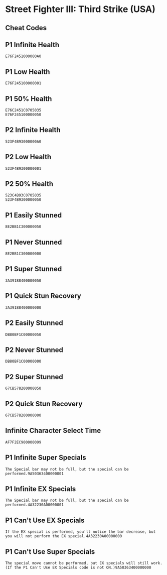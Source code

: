 # Street Fighter III: Third Strike (USA)

## Cheat Codes

## P1 Infinite Health

```
E76F2451000000A0

```

## P1 Low Health

```
E76F245100000001

```

## P1 50% Health

```
E76C2451C0705035
E76F245100000050

```

## P2 Infinite Health

```
523F4B93000000A0

```

## P2 Low Health

```
523F4B9300000001

```

## P2 50% Health

```
523C4B93C0705035
523F4B9300000050

```

## P1 Easily Stunned

```
8E2BB1C300000050

```

## P1 Never Stunned

```
8E2BB1C300000000

```

## P1 Super Stunned

```
3A39188400000050

```

## P1 Quick Stun Recovery

```
3A39188400000000

```

## P2 Easily Stunned

```
DB80BF1C00000050

```

## P2 Never Stunned

```
DB80BF1C00000000

```

## P2 Super Stunned

```
67CB578200000050

```

## P2 Quick Stun Recovery

```
67CB578200000000

```

## Infinite Character Select Time

```
AF7F2EC900000099

```

## P1 Infinite Super Specials

```
The Special bar may not be full, but the special can be performed.9A50363400000001

```

## P1 Infinite EX Specials

```
The Special bar may not be full, but the special can be performed.4A32230A00000001

```

## P1 Can't Use EX Specials

```
If the EX special is performed, you'll notice the bar decrease, but you will not perform the EX special.4A32230A00000000

```

## P1 Can't Use Super Specials

```
The special move cannot be performed, but EX specials will still work. (If the P1 Can't Use EX Specials code is not ON.)9A50363400000000

```

